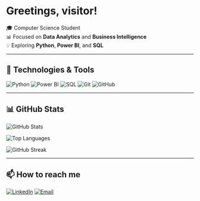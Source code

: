 # Greetings, visitor!

🎓 Computer Science Student  
📊 Focused on **Data Analytics** and **Business Intelligence**  
💡 Exploring **Python**, **Power BI**, and **SQL**  

---

## 🚀 Technologies & Tools
![Python](https://img.shields.io/badge/Python-3776AB?style=for-the-badge&logo=python&logoColor=white)
![Power BI](https://img.shields.io/badge/Power%20BI-F2C811?style=for-the-badge&logo=powerbi&logoColor=black)
![SQL](https://img.shields.io/badge/SQL-336791?style=for-the-badge&logo=postgresql&logoColor=white)
![Git](https://img.shields.io/badge/Git-F05032?style=for-the-badge&logo=git&logoColor=white)
![GitHub](https://img.shields.io/badge/GitHub-181717?style=for-the-badge&logo=github&logoColor=white)

---

## 📊 GitHub Stats

![GitHub Stats](https://github-readme-stats.vercel.app/api?username=rafaelnakayama&show_icons=true&theme=dracula)

![Top Languages](https://github-readme-stats.vercel.app/api/top-langs/?username=rafaelnakayama&layout=compact&theme=dracula)

![GitHub Streak](https://github-readme-streak-stats.herokuapp.com/?user=rafaelnakayama&theme=dracula)

---

## 📫 How to reach me
[![LinkedIn](https://img.shields.io/badge/LinkedIn-0A66C2?style=for-the-badge&logo=linkedin&logoColor=white)](www.linkedin.com/in/rafael-nakayama-data)
[![Email](https://img.shields.io/badge/Email-0078D4?style=for-the-badge&logo=gmail&logoColor=white)](mailto:RafaelNakayama2003@gmail.com)
